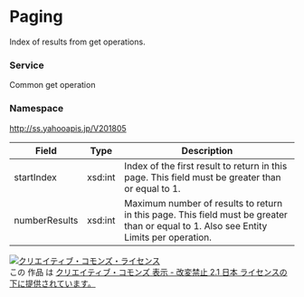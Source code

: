 # Paging
Index of results from get operations.
### Service
Common get operation

### Namespace
http://ss.yahooapis.jp/V201805

| Field | Type | Description | 
|---|---|---|
| startIndex| xsd:int| Index of the first result to return in this page. This field must be greater than or equal to 1. |
| numberResults| xsd:int| Maximum number of results to return in this page. This field must be greater than or equal to 1. Also see Entity Limits per operation. |

<a rel="license" href="http://creativecommons.org/licenses/by-nd/2.1/jp/"><img alt="クリエイティブ・コモンズ・ライセンス" style="border-width:0" src="https://i.creativecommons.org/l/by-nd/2.1/jp/88x31.png" /></a><br />この 作品 は <a rel="license" href="http://creativecommons.org/licenses/by-nd/2.1/jp/">クリエイティブ・コモンズ 表示 - 改変禁止 2.1 日本 ライセンスの下に提供されています。</a>
